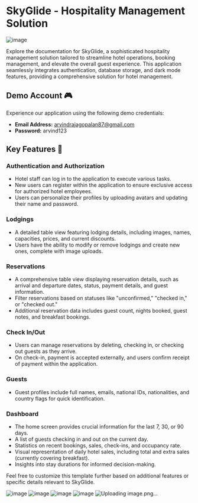 # SkyGlide - Hospitality Management Solution

![image](https://github.com/Arviind56/skygliders/assets/137086363/99f50b6a-5524-4cea-bddc-5cedaaab6afe)

Explore the documentation for SkyGlide, a sophisticated hospitality management solution tailored to streamline hotel operations, booking management, and elevate the overall guest experience. This application seamlessly integrates authentication, database storage, and dark mode features, providing a comprehensive solution for hotel management.

## Demo Account 🎮

Experience our application using the following demo credentials:

- **Email Address:** arvindrajagopalan87@gmail.com
- **Password:** arvind123

## Key Features 📝

### Authentication and Authorization

- Hotel staff can log in to the application to execute various tasks.
- New users can register within the application to ensure exclusive access for authorized hotel employees.
- Users can personalize their profiles by uploading avatars and updating their name and password.

### Lodgings

- A detailed table view featuring lodging details, including images, names, capacities, prices, and current discounts.
- Users have the ability to modify or remove lodgings and create new ones, complete with image uploads.

### Reservations

- A comprehensive table view displaying reservation details, such as arrival and departure dates, status, payment details, and guest information.
- Filter reservations based on statuses like "unconfirmed," "checked in," or "checked out."
- Additional reservation data includes guest count, nights booked, guest notes, and breakfast bookings.

### Check In/Out

- Users can manage reservations by deleting, checking in, or checking out guests as they arrive.
- On check-in, payment is accepted externally, and users confirm receipt of payment within the application.

### Guests

- Guest profiles include full names, emails, national IDs, nationalities, and country flags for quick identification.

### Dashboard

- The home screen provides crucial information for the last 7, 30, or 90 days.
- A list of guests checking in and out on the current day.
- Statistics on recent bookings, sales, check-ins, and occupancy rate.
- Visual representation of daily hotel sales, including total and extra sales (currently covering breakfast).
- Insights into stay durations for informed decision-making.

Feel free to customize this template further based on additional features or specific details relevant to SkyGlide.



![image](https://github.com/Arviind56/skygliders/assets/137086363/7273bd29-697f-4fed-8d1f-f5d1fa39ef31)
![image](https://github.com/Arviind56/skygliders/assets/137086363/4d3bd7fd-aade-40fc-b051-39443b3dae9f)
![image](https://github.com/Arviind56/skygliders/assets/137086363/0eb5fde0-139b-42ae-9d1e-8aea4d6c2533)
![image](https://github.com/Arviind56/skygliders/assets/137086363/5446e57a-b222-48f4-b208-24525dba94ad)
![Uploading image.png…]()





